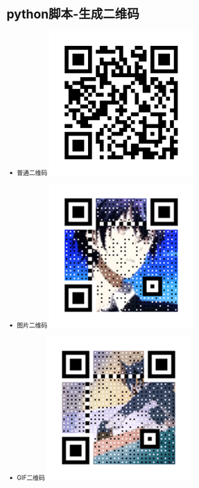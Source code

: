 # python脚本-生成二维码


- 普通二维码
![](images/qrPic.png)

- 图片二维码
![](images/qrPicColor.png)

- GIF二维码
![](images/qrPicGif.gif)

